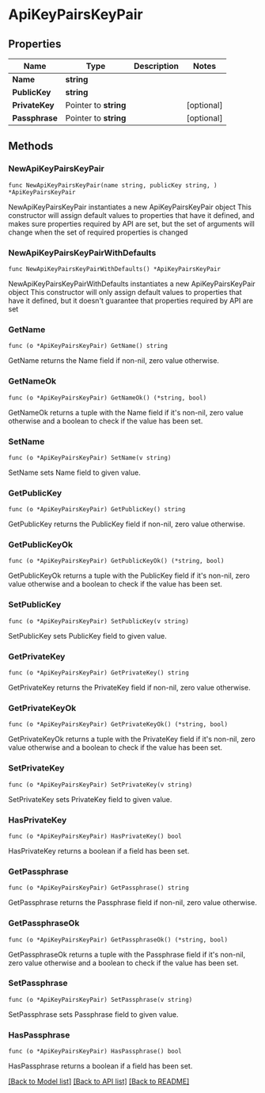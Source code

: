 # ApiKeyPairsKeyPair

## Properties

Name | Type | Description | Notes
------------ | ------------- | ------------- | -------------
**Name** | **string** |  | 
**PublicKey** | **string** |  | 
**PrivateKey** | Pointer to **string** |  | [optional] 
**Passphrase** | Pointer to **string** |  | [optional] 

## Methods

### NewApiKeyPairsKeyPair

`func NewApiKeyPairsKeyPair(name string, publicKey string, ) *ApiKeyPairsKeyPair`

NewApiKeyPairsKeyPair instantiates a new ApiKeyPairsKeyPair object
This constructor will assign default values to properties that have it defined,
and makes sure properties required by API are set, but the set of arguments
will change when the set of required properties is changed

### NewApiKeyPairsKeyPairWithDefaults

`func NewApiKeyPairsKeyPairWithDefaults() *ApiKeyPairsKeyPair`

NewApiKeyPairsKeyPairWithDefaults instantiates a new ApiKeyPairsKeyPair object
This constructor will only assign default values to properties that have it defined,
but it doesn't guarantee that properties required by API are set

### GetName

`func (o *ApiKeyPairsKeyPair) GetName() string`

GetName returns the Name field if non-nil, zero value otherwise.

### GetNameOk

`func (o *ApiKeyPairsKeyPair) GetNameOk() (*string, bool)`

GetNameOk returns a tuple with the Name field if it's non-nil, zero value otherwise
and a boolean to check if the value has been set.

### SetName

`func (o *ApiKeyPairsKeyPair) SetName(v string)`

SetName sets Name field to given value.


### GetPublicKey

`func (o *ApiKeyPairsKeyPair) GetPublicKey() string`

GetPublicKey returns the PublicKey field if non-nil, zero value otherwise.

### GetPublicKeyOk

`func (o *ApiKeyPairsKeyPair) GetPublicKeyOk() (*string, bool)`

GetPublicKeyOk returns a tuple with the PublicKey field if it's non-nil, zero value otherwise
and a boolean to check if the value has been set.

### SetPublicKey

`func (o *ApiKeyPairsKeyPair) SetPublicKey(v string)`

SetPublicKey sets PublicKey field to given value.


### GetPrivateKey

`func (o *ApiKeyPairsKeyPair) GetPrivateKey() string`

GetPrivateKey returns the PrivateKey field if non-nil, zero value otherwise.

### GetPrivateKeyOk

`func (o *ApiKeyPairsKeyPair) GetPrivateKeyOk() (*string, bool)`

GetPrivateKeyOk returns a tuple with the PrivateKey field if it's non-nil, zero value otherwise
and a boolean to check if the value has been set.

### SetPrivateKey

`func (o *ApiKeyPairsKeyPair) SetPrivateKey(v string)`

SetPrivateKey sets PrivateKey field to given value.

### HasPrivateKey

`func (o *ApiKeyPairsKeyPair) HasPrivateKey() bool`

HasPrivateKey returns a boolean if a field has been set.

### GetPassphrase

`func (o *ApiKeyPairsKeyPair) GetPassphrase() string`

GetPassphrase returns the Passphrase field if non-nil, zero value otherwise.

### GetPassphraseOk

`func (o *ApiKeyPairsKeyPair) GetPassphraseOk() (*string, bool)`

GetPassphraseOk returns a tuple with the Passphrase field if it's non-nil, zero value otherwise
and a boolean to check if the value has been set.

### SetPassphrase

`func (o *ApiKeyPairsKeyPair) SetPassphrase(v string)`

SetPassphrase sets Passphrase field to given value.

### HasPassphrase

`func (o *ApiKeyPairsKeyPair) HasPassphrase() bool`

HasPassphrase returns a boolean if a field has been set.


[[Back to Model list]](../README.md#documentation-for-models) [[Back to API list]](../README.md#documentation-for-api-endpoints) [[Back to README]](../README.md)


